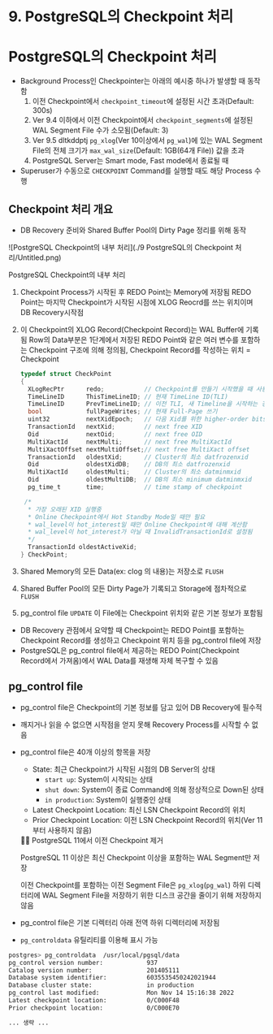 # 9. PostgreSQL의 Checkpoint 처리

# PostgreSQL의 Checkpoint 처리

- Background Process인 Checkpointer는 아래의 예시중 하나가 발생할 때 동작함
    1. 이전 Checkpoint에서 `checkpoint_timeout`에 설정된 시간 초과(Default: 300s)
    2. Ver 9.4 이하에서 이전 Checkpoint에서 `checkpoint_segments`에 설정된 WAL Segment File 수가 소모됨(Default: 3)
    3. Ver 9.5 dltkddptj `pg_xlog`(Ver 10이상에서 `pg_wal`)에 있는 WAL Segment File의 전체 크기가 `max_wal_size`(Default: 1GB(64개 File)) 값을 초과
    4. PostgreSQL Server는 Smart mode, Fast mode에서 종료될 때
- Superuser가 수동으로 `CHECKPOINT` Command를 실행할 때도 해당 Process 수행

## Checkpoint 처리 개요

- DB Recovery 준비와 Shared Buffer Pool의 Dirty Page 정리를 위해 동작

![PostgreSQL Checkpoint의 내부 처리](./9 PostgreSQL의 Checkpoint 처리/Untitled.png)

PostgreSQL Checkpoint의 내부 처리

1. Checkpoint Process가 시작된 후 REDO Point는 Memory에 저장됨
REDO Point는 마지막 Checkpoint가 시작된 시점에 XLOG Reocrd를 쓰는 위치이며 DB Recovery시작점
2. 이 Checkpoint의 XLOG Record(Checkpoint Record)는 WAL Buffer에 기록됨
   Row의 Data부분은 1단계에서 저장된 REDO Point와 같은 여러 변수를 포함하는 Checkpoint 구조에 의해 정의됨, Checkpoint Record를 작성하는 위치 = Checkpoint
   
    ```c
    typedef struct CheckPoint
    {
      XLogRecPtr      redo;           // Checkpoint를 만들기 시작했을 때 사용가능한 다음 RecPtr(REDO Start Point)
      TimeLineID      ThisTimeLineID; // 현재 TimeLine ID(TLI)
      TimeLineID      PrevTimeLineID; // 이전 TLI, 새 Timeline을 시작하는 경우 새 Timeline(현재 TLI)
      bool            fullPageWrites; // 현재 Full-Page 쓰기
      uint32          nextXidEpoch;   // 다음 Xid를 위한 higher-order bits
      TransactionId   nextXid;        // next free XID
      Oid             nextOid;        // next free OID
      MultiXactId     nextMulti;      // next free MultiXactId
      MultiXactOffset nextMultiOffset;// next free MultiXact offset
      TransactionId   oldestXid;      // Cluster의 최소 datfrozenxid
      Oid             oldestXidDB;    // DB의 최소 datfrozenxid
      MultiXactId     oldestMulti;    // Cluster의 최소 datminmxid
      Oid             oldestMultiDB;  // DB의 최소 minimum datminmxid
      pg_time_t       time;           // time stamp of checkpoint
    
     /*
      * 가장 오래된 XID 실행중
      * Online Checkpoint에서 Hot Standby Mode일 때만 필요
      * wal_level이 hot_interest일 때만 Online Checkpoint에 대해 계산함
      * wal_level이 hot_interest가 아닐 때 InvalidTransactionId로 설정됨
      */
      TransactionId oldestActiveXid;
    } CheckPoint;
    ```
   
3. Shared Memory의 모든 Data(ex: clog 의 내용)는 저장소로 `FLUSH`
4. Shared Buffer Pool의 모든 Dirty Page가 기록되고 Storage에 점차적으로 `FLUSH`
5. pg_control file `UPDATE` 이 File에는 Checkpoint 위치와 같은 기본 정보가 포함됨
- DB Recovery 관점에서 요약할 때 Checkpoint는 REDO Point를 포함하는 Checkpoint Record를 생성하고 Checkpoint 위치 등을 pg_control file에 저장
- PostgreSQL은 pg_control file에서 제공하는 REDO Point(Checkpoint Record에서 가져옴)에서 WAL Data를 재생해 자체 복구할 수 있음

## pg_control file

- pg_control file은 Checkpoint의 기본 정보를 담고 있어 DB Recovery에 필수적
- 깨지거나 읽을 수 없으면 시작점을 얻지 못해 Recovery Process를 시작할 수 없음
- pg_control file은 40개 이상의 항목을 저장
    - State: 최근 Checkpoint가 시작된 시점의 DB Server의 상태
        - `start up`: System이 시작되는 상태
        - `shut down`: System이 종료 Command에 의해 정상적으로 Down된 상태
        - `in production`: System이 실행중인 상태
    - Latest Checkpoint Location: 최신 LSN Checkpoint Record의 위치
    - Prior Checkpoint Location: 이전 LSN Checkpoint Record의 위치(Ver 11부터 사용하지 않음)
    
    <aside>
    ☝🏻 PostgreSQL 11에서 이전 Checkpoint 제거
    
    PostgreSQL 11 이상은 최신 Checkpoint 이상을 포함하는 WAL Segment만 저장
    
    이전 Checkpoint를 포함하는 이전 Segment File은 `pg_xlog`(`pg_wal`) 하위 디렉터리에 WAL Segment File을 저장하기 위한 디스크 공간을 줄이기 위해 저장하지 않음
    
    </aside>
    
- pg_control file은 기본 디렉터리 아래 전역 하위 디렉터리에 저장됨
- `pg_controldata` 유틸리티를 이용해 표시 가능

```bash
postgres> pg_controldata  /usr/local/pgsql/data
pg_control version number:            937
Catalog version number:               201405111
Database system identifier:           6035535450242021944
Database cluster state:               in production
pg_control last modified:             Mon Nov 14 15:16:38 2022
Latest checkpoint location:           0/C000F48
Prior checkpoint location:            0/C000E70

... 생략 ...
```